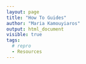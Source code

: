 ```yaml
---
layout: page
title: "How To Guides"
author: "Maria Kamouyiaros"
output: html_document
visible: true
tags:
  # repro
  - Resources
---
```

